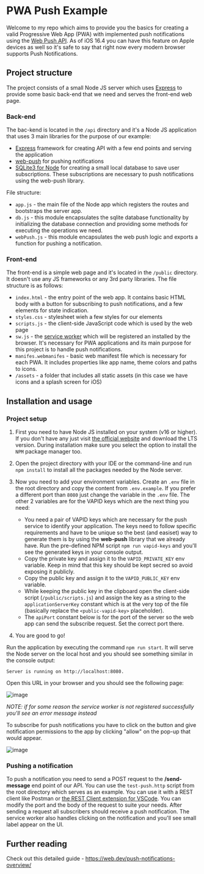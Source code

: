 # PWA Push Example

Welcome to my repo which aims to provide you the basics for creating a valid Progressive Web App (PWA) with implemented push notifications using the [Web Push API](https://developer.mozilla.org/en-US/docs/Web/API/Push_API). As of iOS 16.4 you can have this feature on Apple devices as well so it's safe to say that right now every modern browser supports Push Notifications.

## Project structure

The project consists of a small Node JS server which uses [Express](https://expressjs.com/) to provide some basic back-end that we need and serves the front-end web page.

### Back-end

The bac-kend is located in the `/api` directory and it's a Node JS application that uses 3 main libraries for the purpose of our example:
- [Express](https://expressjs.com/) framework for creating API with a few end points and serving the application
- [web-push](https://github.com/web-push-libs/web-push) for pushing notifications
- [SQLite3 for Node](https://github.com/TryGhost/node-sqlite3) for creating a small local database to save user subscriptions. These subscriptions are necessary to push notifications using the web-push library.

File structure:
- `app.js` - the main file of the Node app which registers the routes and bootstraps the server app.
- `db.js` - this module encapsulates the sqlite database functionality by initializing the database connection and providing some methods for executing the operations we need.
- `webPush.js` - this module encapsulates the web push logic and exports a function for pushing a notification.


### Front-end

The front-end is a simple web page and it's located in the `/public` directory. It doesn't use any JS frameworks or any 3rd party libraries. The file structure is as follows:
- `index.html` - the entry point of the web app. It contains basic HTML body with a button for subscribing to push notifications, and a few elements for state indication.
- `styles.css` - stylesheet wieh a few styles for our elements
- `scripts.js` - the client-side JavaScript code which is used by the web page
- `sw.js` - the [service worker](https://developer.mozilla.org/en-US/docs/Web/API/Service_Worker_API) which will be registered an installed by the browser. It's necessary for PWA applications and its main purpose for this project is to handle push notifications.
- `manifes.webmanifes` - basic web manifest file which is necessary for each PWA. It includes properties like app name, theme colors and paths to icons.
- `/assets` - a folder that includes all static assets (in this case we have icons and a splash screen for iOS)

## Installation and usage

### Project setup

1. First you need to have Node JS installed on your system (v16 or higher). If you don't have any just visit [the official website](https://nodejs.org/en) and download the LTS version. During installation make sure you select the option to install the `NPM` package manager too.

2. Open the project directory with your IDE or the command-line and run `npm install` to install all the packages needed by the Node server.

3. Now you need to add your environment variables. Create an `.env` file in the root directory and copy the content from `.env.example`. If you prefer a different port than `8080` just change the variable in the `.env` file. The other 2 variables are for the VAPID keys which are the next thing you need:

    - You need a pair of VAPID keys which are necessary for the push service to identify your application. The keys need to follow specific requirements and have to be unique so the best (and easiset) way to generate them is by using the **web-push** library that we already have. Run the pre-defined NPM script `npm run vapid-keys` and you'll see the generated keys in your console output.
    - Copy the private key and assign it to the `VAPID_PRIVATE_KEY` env variable. Keep in mind that this key should be kept secred so avoid exposing it publicly.
    - Copy the public key and assign it to the `VAPID_PUBLIC_KEY` env variable.
    - While keeping the public key in the clipboard open the client-side script (`/public/scripts.js`) and assign the key as a string to the `applicationServerKey` constant which is at the very top of the file (basically replace the `<public-vapid-key>` placeholder).
    - The `apiPort` constant below is for the port of the server so the web app can send the subscribe request. Set the correct port there.

4. You are good to go!

Run the application by executing the command `npm run start`. It will serve the Node server on the local host and you should see something similar in the console output:

```shell
Server is running on http://localhost:8080.
```

Open this URL in your browser and you should see the following page:

![image](https://github.com/StefanNedelchev/pwa-push-example/assets/15238282/5e171124-605c-46ff-83da-dada08658ff7)

*NOTE: if for some reason the service worker is not registered successfully you'll see an error message instead*

To subscribe for push notifications you have to click on the button and give notification permissions to the app by clicking "allow" on the pop-up that would appear.

![image](https://github.com/StefanNedelchev/pwa-push-example/assets/15238282/526ec4ae-bad8-4f30-9f42-ecf04da6a633)

### Pushing a notification

To push a notification you need to send a POST request to the **/send-message** end point of our API. You can use the `test-push.http` script from the root directory which serves as an example. You can use it with a REST client like Postman or [the REST Client extension for VSCode](https://marketplace.visualstudio.com/items?itemName=humao.rest-client). You can modify the port and the body of the request to suite your needs. After sending a request all subscribers should receive a push notification. The service worker also handles clicking on the notification and you'll see small label appear on the UI.

## Further reading

Check out this detailed guide - https://web.dev/push-notifications-overview/
